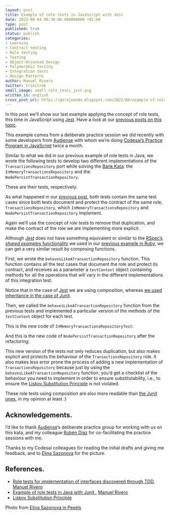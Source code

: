 ```yaml
---
layout: post
title: Example of role tests in JavaScript with Jest
date: 2022-08-04 06:30:00.000000000 +01:00
type: post
published: true
status: publish
categories:
- Learning
- Contract testing
- Role testing
- Testing
- Object-Oriented Design
- Polymorphic testing
- Integration tests
- Design Patterns
author: Manuel Rivero
twitter: trikitrok
small_image: small_role_tests_jest.png
written_in: english
cross_post_url: https://garajeando.blogspot.com/2022/08/example-of-role-tests-in-javascript.html
---
```


In this post we’ll show our last example applying the concept of role tests, this time in JavaScript using [Jest](https://jestjs.io/). Have a look at our [previous posts on this topic](https://codesai.com/publications/categories/#Role%20testing).

This example comes from a deliberate practice session we did recently with some developers from [Audiense](https://audiense.com/) with whom we’re doing [Codesai’s Practice Program in JavaScript](https://github.com/Codesai/practice_program_js) twice a month.

Similar to what we did in our previous example of role tests in Java, we wrote the following tests to develop two different implementations of the `TransactionsRepository` port while solving the [Bank Kata](https://kata-log.rocks/banking-kata): the `InMemoryTransactionsRepository` and the `NodePersistTransactionRepository`.

These are their tests, respectively:

<script src="https://gist.github.com/trikitrok/a6c144388b89532c2e31136ba75cd42e.js"></script>

<script src="https://gist.github.com/trikitrok/7b8a3062378e7fce8265f900265f24b4.js"></script>

As what happened in our [previous post](https://codesai.com/posts/2022/08/role-tests-junit), both tests contain the same test cases since both tests document and protect the contract of the same role, `TransactionsRepository`, which `InMemoryTransactionsRepository` and `NodePersistTransactionRepository` implement.

Again we’ll use the concept of *role tests* to remove that duplication, and make the contract of the role we are implementing more explicit.

Although [Jest](https://jestjs.io/) does not have something equivalent or similar to the [RSpec’s *shared examples* functionality](https://relishapp.com/rspec/rspec-core/v/3-10/docs/example-groups/shared-examples) we used in our [previous example in Ruby](https://codesai.com/posts/2022/04/role-tests), we can get a very similar result by composing functions. 

First, we wrote the `behavesLikeATransactionRepository` function. This function contains all the test cases that document the role and protect its contract, and receives as a parameter a `testContext` object containing methods for all the operations that will vary in the different implementations of this integration test. 

<script src="https://gist.github.com/trikitrok/63b45e79e01f8b4a9d447ab43018aaf0.js"></script>

Notice that in the case of [Jest](https://jestjs.io/) we are using *composition*, whereas  [we used inheritance in the case of Junit](https://codesai.com/posts/2022/08/role-tests-junit).

Then, we called the `behavesLikeATransactionRepository` function from the previous tests and implemented a particular version of the methods of the `testContext` object for each test.

This is the new code of `InMemoryTransactionsRepositoryTest`:
<script src="https://gist.github.com/trikitrok/ff78d3695bebdb1a5fb53d448cca9e05.js"></script>

And this is the new code of `NodePersistTransactionRepository` after the refactoring:
<script src="https://gist.github.com/trikitrok/97b96cee34dab5dbd7a9abc5bb697c94.js"></script>

This new version of the tests not only reduces duplication, but also makes explicit and protects the behaviour of the `TransactionsRepository` role. It also makes less error prone the process of adding a new implementation of `TransactionsRepository` because just by using the `behavesLikeATransactionRepository` function, you’d get a checklist of the behaviour you need to implement in order to ensure substitutability, i.e., to ensure the  [Liskov Substitution Principle](https://en.wikipedia.org/wiki/Liskov_substitution_principle) is not violated. 

These role tests using composition are also more readable than [the Junit ones](https://codesai.com/posts/2022/08/role-tests-junit), in my opinion at least :)


<h2>Acknowledgements.</h2>

I’d like to thank [Audiense](https://audiense.com/)’s deliberate practice group for working with us on this kata, and my colleague [Rubén Díaz](https://twitter.com/rubendm23/) for co-facilitating the practice sessions with me.

Thanks to my Codesai colleagues for reading the initial drafts and giving me feedback, and to [Elina Sazonova](https://www.pexels.com/es-es/@elina-sazonova/) for the picture.

<h2>References.</h2>

* [Role tests for implementation of interfaces discovered through TDD](https://codesai.com/posts/2022/04/role-tests), [Manuel Rivero](https://twitter.com/trikitrok)
* [Example of role tests in Java with Junit
](https://codesai.com/posts/2022/08/role-tests-junit), [Manuel Rivero](https://twitter.com/trikitrok)
* [Liskov Substitution Principle](https://en.wikipedia.org/wiki/Liskov_substitution_principle) 

Photo from [Elina Sazonova in Pexels](https://www.pexels.com/es-es/@elina-sazonova/)

